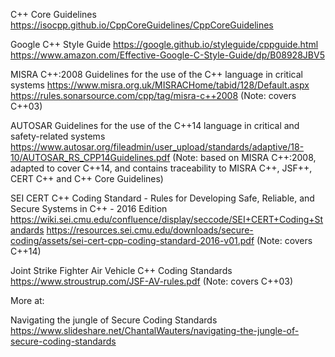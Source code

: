 C++ Core Guidelines
  https://isocpp.github.io/CppCoreGuidelines/CppCoreGuidelines

Google C++ Style Guide
  https://google.github.io/styleguide/cppguide.html
  https://www.amazon.com/Effective-Google-C-Style-Guide/dp/B08928JBV5

MISRA C++:2008 Guidelines for the use of the C++ language in critical systems
  https://www.misra.org.uk/MISRACHome/tabid/128/Default.aspx
  https://rules.sonarsource.com/cpp/tag/misra-c++2008
  (Note: covers C++03)

AUTOSAR Guidelines for the use of the C++14 language in critical and safety-related systems
  https://www.autosar.org/fileadmin/user_upload/standards/adaptive/18-10/AUTOSAR_RS_CPP14Guidelines.pdf
  (Note: based on MISRA C++:2008, adapted to cover C++14, and contains
   traceability to MISRA C++, JSF++, CERT C++ and C++ Core Guidelines)

SEI CERT C++ Coding Standard - Rules for Developing Safe, Reliable, and Secure Systems in C++ - 2016 Edition
  https://wiki.sei.cmu.edu/confluence/display/seccode/SEI+CERT+Coding+Standards
  https://resources.sei.cmu.edu/downloads/secure-coding/assets/sei-cert-cpp-coding-standard-2016-v01.pdf
  (Note: covers C++14)

Joint Strike Fighter Air Vehicle C++ Coding Standards
  https://www.stroustrup.com/JSF-AV-rules.pdf
  (Note: covers C++03)

More at:

Navigating the jungle of Secure Coding Standards
  https://www.slideshare.net/ChantalWauters/navigating-the-jungle-of-secure-coding-standards
